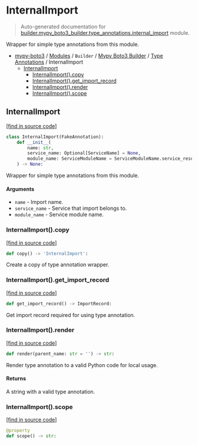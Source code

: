 # InternalImport

> Auto-generated documentation for [builder.mypy_boto3_builder.type_annotations.internal_import](https://github.com/vemel/mypy_boto3/blob/master/builder/mypy_boto3_builder/type_annotations/internal_import.py) module.

Wrapper for simple type annotations from this module.

- [mypy-boto3](../../../README.md#mypy_boto3) / [Modules](../../../MODULES.md#mypy-boto3-modules) / `Builder` / [Mypy Boto3 Builder](../index.md#mypy-boto3-builder) / [Type Annotations](index.md#type-annotations) / InternalImport
    - [InternalImport](#internalimport)
        - [InternalImport().copy](#internalimportcopy)
        - [InternalImport().get_import_record](#internalimportget_import_record)
        - [InternalImport().render](#internalimportrender)
        - [InternalImport().scope](#internalimportscope)

## InternalImport

[[find in source code]](https://github.com/vemel/mypy_boto3/blob/master/builder/mypy_boto3_builder/type_annotations/internal_import.py#L16)

```python
class InternalImport(FakeAnnotation):
    def __init__(
        name: str,
        service_name: Optional[ServiceName] = None,
        module_name: ServiceModuleName = ServiceModuleName.service_resource,
    ) -> None:
```

Wrapper for simple type annotations from this module.

#### Arguments

- `name` - Import name.
- `service_name` - Service that import belongs to.
- `module_name` - Service module name.

### InternalImport().copy

[[find in source code]](https://github.com/vemel/mypy_boto3/blob/master/builder/mypy_boto3_builder/type_annotations/internal_import.py#L62)

```python
def copy() -> 'InternalImport':
```

Create a copy of type annotation wrapper.

### InternalImport().get_import_record

[[find in source code]](https://github.com/vemel/mypy_boto3/blob/master/builder/mypy_boto3_builder/type_annotations/internal_import.py#L49)

```python
def get_import_record() -> ImportRecord:
```

Get import record required for using type annotation.

### InternalImport().render

[[find in source code]](https://github.com/vemel/mypy_boto3/blob/master/builder/mypy_boto3_builder/type_annotations/internal_import.py#L36)

```python
def render(parent_name: str = '') -> str:
```

Render type annotation to a valid Python code for local usage.

#### Returns

A string with a valid type annotation.

### InternalImport().scope

[[find in source code]](https://github.com/vemel/mypy_boto3/blob/master/builder/mypy_boto3_builder/type_annotations/internal_import.py#L45)

```python
@property
def scope() -> str:
```
